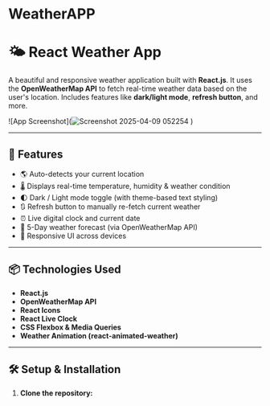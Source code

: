 # WeatherAPP
 
# 🌤️ React Weather App

A beautiful and responsive weather application built with **React.js**. It uses the **OpenWeatherMap API** to fetch real-time weather data based on the user's location. Includes features like **dark/light mode**, **refresh button**, and more.

![App Screenshot](![Screenshot 2025-04-09 052254](https://github.com/user-attachments/assets/ffd86ec7-eef1-4683-88ee-a260bb0ac520)
)

---

## 🚀 Features

- 🌎 Auto-detects your current location
- 🌡️ Displays real-time temperature, humidity & weather condition
- 🌓 Dark / Light mode toggle (with theme-based text styling)
- 🔃 Refresh button to manually re-fetch current weather
- ⏰ Live digital clock and current date
- 📅 5-Day weather forecast (via OpenWeatherMap API)
- 📱 Responsive UI across devices

---

## 📦 Technologies Used

- **React.js**
- **OpenWeatherMap API**
- **React Icons**
- **React Live Clock**
- **CSS Flexbox & Media Queries**
- **Weather Animation (react-animated-weather)**

---

## 🛠️ Setup & Installation

1. **Clone the repository:**


